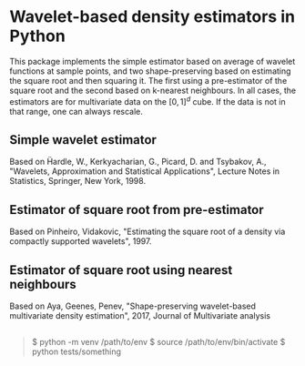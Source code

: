 # Wavelet-based density estimators in Python

This package implements the simple estimator based on average of wavelet functions
at sample points, and two shape-preserving based on estimating the square root
and then squaring it. The first using a pre-estimator of the square root and the
second based on k-nearest neighbours. In all cases, the estimators are for multivariate
data on the $[0,1]^d$ cube. If the data is not in that range, one can always
rescale.

## Simple wavelet estimator

Based on Ḧardle, W., Kerkyacharian, G., Picard, D. and Tsybakov, A., "Wavelets,
Approximation and Statistical Applications", Lecture Notes in Statistics, Springer,
New York, 1998.

## Estimator of square root from pre-estimator

Based on Pinheiro, Vidakovic, "Estimating the square root of a density via compactly
supported wavelets", 1997.

## Estimator of square root using nearest neighbours

Based on Aya, Geenes, Penev, "Shape-preserving wavelet-based multivariate density
estimation", 2017, Journal of Multivariate analysis

##

> $ python -m venv /path/to/env
> $ source /path/to/env/bin/activate
> $ python tests/something

